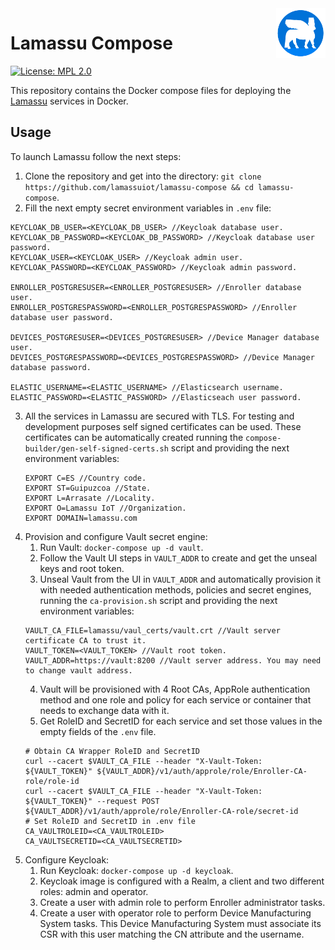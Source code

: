 <a href="https://www.lamassu.io/">
    <img src="logo.png" alt="Lamassu logo" title="Lamassu" align="right" height="80" />
</a>

Lamassu Compose
===================
[![License: MPL 2.0](https://img.shields.io/badge/License-MPL%202.0-blue.svg)](http://www.mozilla.org/MPL/2.0/index.txt)

This repository contains the Docker compose files for deploying the [Lamassu](https://www.lamassu.io) services in Docker.

## Usage
To launch Lamassu follow the next steps:
1. Clone the repository and get into the directory: `git clone https://github.com/lamassuiot/lamassu-compose && cd lamassu-compose`.
2. Fill the next empty secret environment variables in `.env` file:
```
KEYCLOAK_DB_USER=<KEYCLOAK_DB_USER> //Keycloak database user.
KEYCLOAK_DB_PASSWORD=<KEYCLOAK_DB_PASSWORD> //Keycloak database user password.
KEYCLOAK_USER=<KEYCLOAK_USER> //Keycloak admin user.
KEYCLOAK_PASSWORD=<KEYCLOAK_PASSWORD> //Keycloak admin password.

ENROLLER_POSTGRESUSER=<ENROLLER_POSTGRESUSER> //Enroller database user.
ENROLLER_POSTGRESPASSWORD=<ENROLLER_POSTGRESPASSWORD> //Enroller database user password.

DEVICES_POSTGRESUSER=<DEVICES_POSTGRESUSER> //Device Manager database user.
DEVICES_POSTGRESPASSWORD=<DEVICES_POSTGRESPASSWORD> //Device Manager database password.

ELASTIC_USERNAME=<ELASTIC_USERNAME> //Elasticsearch username.
ELASTIC_PASSWORD=<ELASTIC_PASSWORD> //Elasticseach user password.
```
3. All the services in Lamassu are secured with TLS. For testing and development purposes self signed certificates can be used. These certificates can be automatically created running the `compose-builder/gen-self-signed-certs.sh` script and providing the next environment variables:
    ```
    EXPORT C=ES //Country code.
    EXPORT ST=Guipuzcoa //State.
    EXPORT L=Arrasate //Locality.
    EXPORT O=Lamassu IoT //Organization.
    EXPORT DOMAIN=lamassu.com
    ```
4. Provision and configure Vault secret engine:
    1. Run Vault: `docker-compose up -d vault`. 
    2. Follow the Vault UI steps in `VAULT_ADDR` to create and get the unseal keys and root token.
    3. Unseal Vault from the UI in `VAULT_ADDR` and automatically provision it with needed authentication methods, policies and secret engines, running the `ca-provision.sh` script and providing the next environment variables:
    ```
    VAULT_CA_FILE=lamassu/vaul_certs/vault.crt //Vault server certificate CA to trust it.
    VAULT_TOKEN=<VAULT_TOKEN> //Vault root token.
    VAULT_ADDR=https://vault:8200 //Vault server address. You may need to change vault address.
    ```
    4. Vault will be provisioned with 4 Root CAs, AppRole authentication method and one role and policy for each service or container that needs to exchange data with it.
    5. Get RoleID and SecretID for each service and set those values in the empty fields of the `.env` file.
    ```
    # Obtain CA Wrapper RoleID and SecretID
    curl --cacert $VAULT_CA_FILE --header "X-Vault-Token: ${VAULT_TOKEN}" ${VAULT_ADDR}/v1/auth/approle/role/Enroller-CA-role/role-id
    curl --cacert $VAULT_CA_FILE --header "X-Vault-Token: ${VAULT_TOKEN}" --request POST ${VAULT_ADDR}/v1/auth/approle/role/Enroller-CA-role/secret-id 
    # Set RoleID and SecretID in .env file
    CA_VAULTROLEID=<CA_VAULTROLEID>
    CA_VAULTSECRETID=<CA_VAULTSECRETID>
    
    ```
5. Configure Keycloak:
    1. Run Keycloak: `docker-compose up -d keycloak`.
    2. Keycloak image is configured with a Realm, a client and two different roles: admin and operator.
    3. Create a user with admin role to perform Enroller administrator tasks.
    4. Create a user with operator role to perform Device Manufacturing System tasks. This Device Manufacturing System must associate its CSR with this user matching the CN attribute and the username.